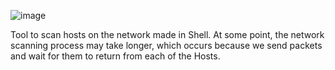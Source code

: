 ![image](https://github.com/JoaoPedroRMatias/hostScan/assets/100814579/c3a04e0e-309f-4269-81c2-7e0e9fbf14f0)

Tool to scan hosts on the network made in Shell.
At some point, the network scanning process may take longer, which occurs because we send packets and wait for them to return from each of the Hosts.
                                                    
